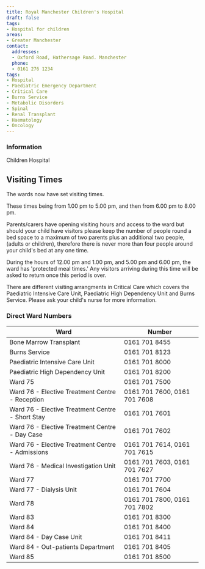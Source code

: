 ```yaml
---
title: Royal Manchester Children's Hospital
draft: false
tags:
- Hospital for children
areas:
- Greater Manchester
contact:
  addresses:
  - Oxford Road, Hathersage Road. Manchester
  phone:
  - 0161 276 1234
tags:
- Hospital
- Paediatric Emergency Department
- Critical Care
- Burns Service
- Metabolic Disorders
- Spinal
- Renal Transplant
- Haematology
- Oncology
---
```


### Information
Children Hospital

## Visiting Times

The wards now have set visiting times.

These times being from 1.00 pm to 5.00 pm, and then from 6.00 pm to 8.00 pm.

Parents/carers have opening visiting hours and access to the ward but should
your child have visitors please keep the number of people round a bed space to
a maximum of two parents plus an additional two people, (adults or children),
therefore there is never more than four people around your child's bed at any
one time.

During the hours of 12.00 pm and 1.00 pm, and 5.00 pm and 6.00 pm, the ward has
'protected meal times.' Any visitors arriving during this time will be asked to
return once this period is over.

There are different visiting arrangments in Critical Care which covers the
Paediatric Intensive Care Unit, Paediatric High Dependency Unit and Burns
Service. Please ask your child's nurse for more information.

### Direct Ward Numbers

| Ward                                               | Number                       |
| -------------------------------------------------- | --------------------         |
| Bone Marrow Transplant                             | 0161 701 8455                |
| Burns Service                                      | 0161 701 8123                |
| Paediatric Intensive Care Unit                     | 0161 701 8000                |
| Paediatric High Dependency Unit                    | 0161 701 8200                |
| Ward 75                                            | 0161 701 7500                |
| Ward 76 - Elective Treatment Centre - Reception    | 0161 701 7600, 0161 701 7608 |
| Ward 76 - Elective Treatment Centre - Short Stay   | 0161 701 7601                |
| Ward 76 - Elective Treatment Centre - Day Case     | 0161 701 7602                |
| Ward 76 - Elective Treatment Centre - Admissions   | 0161 701 7614, 0161 701 7615 |
| Ward 76 - Medical Investigation Unit               | 0161 701 7603, 0161 701 7627 |
| Ward 77                                            | 0161 701 7700                |
| Ward 77 - Dialysis Unit                            | 0161 701 7604                |
| Ward 78                                            | 0161 701 7800, 0161 701 7802 |
| Ward 83                                            | 0161 701 8300                |
| Ward 84                                            | 0161 701 8400                |
| Ward 84 - Day Case Unit                            | 0161 701 8411                |
| Ward 84 - Out-patients Department                  | 0161 701 8405                |
| Ward 85                                            | 0161 701 8500                |
